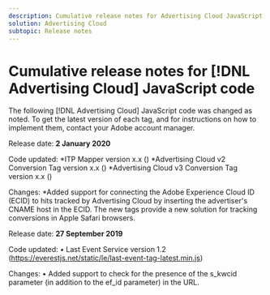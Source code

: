 ```yaml
---
description: Cumulative release notes for Advertising Cloud JavaScript Code
solution: Advertising Cloud
subtopic: Release notes
---
```


# Cumulative release notes for [!DNL Advertising Cloud] JavaScript code

The following [!DNL Advertising Cloud] JavaScript code was changed as noted. To get the latest version of each tag, and for instructions on how to implement them, contact your Adobe account manager.

Release date: **2 January 2020**

Code updated:
*ITP Mapper version x.x (<URL here>)
*Advertising Cloud v2 Conversion Tag version x.x (<URL here>)
*Advertising Cloud v3 Conversion Tag version x.x (<URL here>)

Changes:
*Added support for connecting the Adobe Experience Cloud ID (ECID) to hits tracked by Advertising Cloud by inserting the advertiser's CNAME host in the ECID. The new tags provide a new solution for tracking conversions in Apple Safari browsers.

Release date: **27 September 2019**

Code updated:
•	Last Event Service version 1.2 (https://everestjs.net/static/le/last-event-tag-latest.min.js)

Changes:
•	Added support to check for the presence of the s_kwcid parameter (in addition to the ef_id parameter) in the URL.
